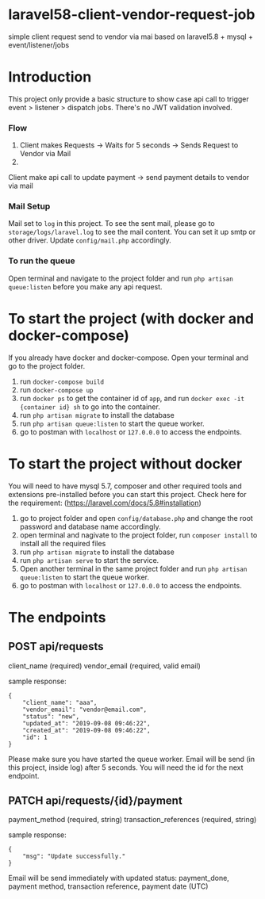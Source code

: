 # laravel58-client-vendor-request-job
simple client request send to vendor via mai based on laravel5.8 + mysql + event/listener/jobs

# Introduction
This project only provide a basic structure to show case api call to trigger event > listener > dispatch jobs. There's no JWT validation involved.

### Flow
1. Client makes Requests -> Waits for 5 seconds -> Sends Request to Vendor via Mail
2. 

Client make api call to update payment -> send payment details to vendor via mail

### Mail Setup
Mail set to `log` in this project. To see the sent mail, please go to `storage/logs/laravel.log` to see the mail content. You can set it up smtp or other driver. Update `config/mail.php` accordingly.

### To run the queue
Open terminal and navigate to the project folder and run `php artisan queue:listen` before you make any api request.


# To start the project (with docker and docker-compose)
If you already have docker and docker-compose. Open your terminal and go to the project folder.

1. run `docker-compose build`
2. run `docker-compose up`
3. run `docker ps` to get the container id of `app`, and run `docker exec -it {container id} sh` to go into the container.
4. run `php artisan migrate` to install the database
5. run `php artisan queue:listen` to start the queue worker.
6. go to postman with `localhost` or `127.0.0.0` to access the endpoints.


# To start the project without docker
You will need to have mysql 5.7, composer and other required tools and extensions pre-installed before you can start this project.
Check here for the requirement: (https://laravel.com/docs/5.8#installation)

1. go to project folder and open `config/database.php` and change the root password and database name accordingly.
2. open terminal and nagivate to the project folder, run `composer install` to install all the required files
3. run `php artisan migrate` to install the database
4. run `php artisan serve` to start the service.
5. Open another terminal in the same project folder and run `php artisan queue:listen` to start the queue worker.
6. go to postman with `localhost` or `127.0.0.0` to access the endpoints.


# The endpoints

## POST api/requests
client_name (required)
vendor_email (required, valid email)

sample response:
```
{
    "client_name": "aaa",
    "vendor_email": "vendor@email.com",
    "status": "new",
    "updated_at": "2019-09-08 09:46:22",
    "created_at": "2019-09-08 09:46:22",
    "id": 1
}
```
Please make sure you have started the queue worker. Email will be send (in this project, inside log) after 5 seconds. You will need the id for the next endpoint.

## PATCH api/requests/{id}/payment
payment_method (required, string)
transaction_references (required, string)

sample response:
```
{
    "msg": "Update successfully."
}
```

Email will be send immediately with updated status: payment_done, payment method, transaction reference, payment date (UTC)
